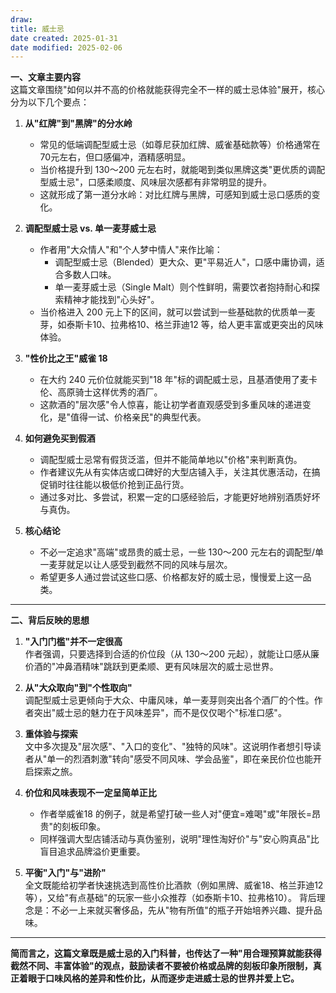 ```yaml
---
draw:
title: 威士忌
date created: 2025-01-31
date modified: 2025-02-06
---
```

**一、文章主要内容**  
这篇文章围绕"如何以并不高的价格就能获得完全不一样的威士忌体验"展开，核心分为以下几个要点：

1. **从"红牌"到"黑牌"的分水岭**
    
    - 常见的低端调配型威士忌（如尊尼获加红牌、威雀基础款等）价格通常在70元左右，但口感偏冲，酒精感明显。
    - 当价格提升到 130～200 元左右时，就能喝到类似黑牌这类"更优质的调配型威士忌"，口感柔顺度、风味层次感都有非常明显的提升。
    - 这就形成了第一道分水岭：对比红牌与黑牌，可感知到威士忌口感质的变化。
2. **调配型威士忌 vs. 单一麦芽威士忌**
    
    - 作者用"大众情人"和"个人梦中情人"来作比喻：
        - 调配型威士忌（Blended）更大众、更"平易近人"，口感中庸协调，适合多数人口味。
        - 单一麦芽威士忌（Single Malt）则个性鲜明，需要饮者抱持耐心和探索精神才能找到"心头好"。
    - 当价格进入 200 元上下的区间，就可以尝试到一些基础款的优质单一麦芽，如泰斯卡10、拉弗格10、格兰菲迪12 等，给人更丰富或更突出的风味体验。
3. **"性价比之王"威雀 18**
    
    - 在大约 240 元价位就能买到"18 年"标的调配威士忌，且基酒使用了麦卡伦、高原骑士这样优秀的酒厂。
    - 这款酒的"层次感"令人惊喜，能让初学者直观感受到多重风味的递进变化，是"值得一试、价格亲民"的典型代表。
4. **如何避免买到假酒**
    
    - 调配型威士忌常有假货泛滥，但并不能简单地以"价格"来判断真伪。
    - 作者建议先从有实体店或口碑好的大型店铺入手，关注其优惠活动，在搞促销时往往能以极低价抢到正品行货。
    - 通过多对比、多尝试，积累一定的口感经验后，才能更好地辨别酒质好坏与真伪。
5. **核心结论**
    
    - 不必一定追求"高端"或昂贵的威士忌，一些 130～200 元左右的调配型/单一麦芽就足以让人感受到截然不同的风味与层次。
    - 希望更多人通过尝试这些口感、价格都友好的威士忌，慢慢爱上这一品类。

---

**二、背后反映的思想**

1. **"入门门槛"并不一定很高**  
    作者强调，只要选择到合适的价位段（从 130～200 元起），就能让口感从廉价酒的"冲鼻酒精味"跳跃到更柔顺、更有风味层次的威士忌世界。
    
2. **从"大众取向"到"个性取向"**  
    调配型威士忌更倾向于大众、中庸风味，单一麦芽则突出各个酒厂的个性。作者突出"威士忌的魅力在于风味差异"，而不是仅仅喝个"标准口感"。
    
3. **重体验与探索**  
    文中多次提及"层次感"、"入口的变化"、"独特的风味"。这说明作者想引导读者从"单一的烈酒刺激"转向"感受不同风味、学会品鉴"，即在亲民价位也能开启探索之旅。
    
4. **价位和风味表现不一定呈简单正比**
    
    - 作者举威雀18 的例子，就是希望打破一些人对"便宜=难喝"或"年限长=昂贵"的刻板印象。
    - 同样强调大型店铺活动与真伪鉴别，说明"理性淘好价"与"安心购真品"比盲目追求品牌溢价更重要。
5. **平衡"入门"与"进阶"**  
    全文既能给初学者快速挑选到高性价比酒款（例如黑牌、威雀18、格兰菲迪12 等），又给"有点基础"的玩家一些小众推荐（如泰斯卡10、拉弗格10）。
    背后理念是：不必一上来就买奢侈品，先从"物有所值"的瓶子开始培养兴趣、提升品味。
    

---

**简而言之，这篇文章既是威士忌的入门科普，也传达了一种"用合理预算就能获得截然不同、丰富体验"的观点，鼓励读者不要被价格或品牌的刻板印象所限制，真正着眼于口味风格的差异和性价比，从而逐步走进威士忌的世界并爱上它。**
